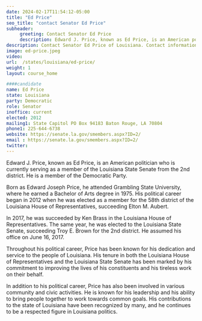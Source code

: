 ```yaml
---
date: 2024-02-17T11:54:12-05:00
title: "Ed Price"
seo_title: "contact Senator Ed Price"
subheader:
     greeting: Contact Senator Ed Price
     description: Edward J. Price, known as Ed Price, is an American politician who is currently serving as a member of the Louisiana State Senate from the 2nd district. He is a member of the Democratic Party.
description: Contact Senator Ed Price of Louisiana. Contact information for Ed Price includes email address, phone number, and mailing address.
image: ed-price.jpeg
video:
url:  /states/louisiana/ed-price/
weight: 1
layout: course_home

####candidate
name: Ed Price
state: Louisiana
party: Democratic
role: Senator
inoffice: current
elected: 2012
mailing1: State Capitol PO Box 94183 Baton Rouge, LA 70804
phone1: 225-644-6738
website: https://senate.la.gov/smembers.aspx?ID=2/
email : https://senate.la.gov/smembers.aspx?ID=2/
twitter:
---
```


Edward J. Price, known as Ed Price, is an American politician who is currently serving as a member of the Louisiana State Senate from the 2nd district. He is a member of the Democratic Party.

Born as Edward Joseph Price, he attended Grambling State University, where he earned a Bachelor of Arts degree in 1975. His political career began in 2012 when he was elected as a member for the 58th district of the Louisiana House of Representatives, succeeding Elton M. Aubert.

In 2017, he was succeeded by Ken Brass in the Louisiana House of Representatives. The same year, he was elected to the Louisiana State Senate, succeeding Troy E. Brown for the 2nd district. He assumed his office on June 16, 2017.

Throughout his political career, Price has been known for his dedication and service to the people of Louisiana. His tenure in both the Louisiana House of Representatives and the Louisiana State Senate has been marked by his commitment to improving the lives of his constituents and his tireless work on their behalf.

In addition to his political career, Price has also been involved in various community and civic activities. He is known for his leadership and his ability to bring people together to work towards common goals. His contributions to the state of Louisiana have been recognized by many, and he continues to be a respected figure in Louisiana politics.
